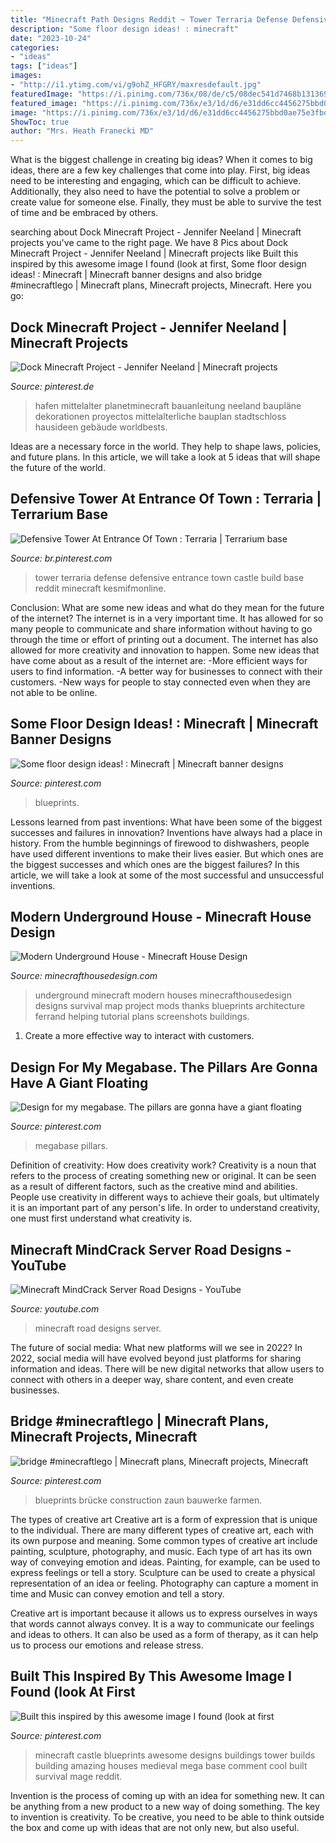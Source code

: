 ```yaml
---
title: "Minecraft Path Designs Reddit ~ Tower Terraria Defense Defensive Entrance Town Castle Build Base Reddit Minecraft Kesmifmonline"
description: "Some floor design ideas! : minecraft"
date: "2023-10-24"
categories:
- "ideas"
tags: ["ideas"]
images:
- "http://i1.ytimg.com/vi/g9ohZ_HFGRY/maxresdefault.jpg"
featuredImage: "https://i.pinimg.com/736x/08/de/c5/08dec541d7468b131369c2553715855a.jpg"
featured_image: "https://i.pinimg.com/736x/e3/1d/d6/e31dd6cc4456275bbd0ae75e3fbd2a1e.jpg"
image: "https://i.pinimg.com/736x/e3/1d/d6/e31dd6cc4456275bbd0ae75e3fbd2a1e.jpg"
ShowToc: true
author: "Mrs. Heath Franecki MD"
---
```



What is the biggest challenge in creating big ideas?
When it comes to big ideas, there are a few key challenges that come into play. First, big ideas need to be interesting and engaging, which can be difficult to achieve. Additionally, they also need to have the potential to solve a problem or create value for someone else. Finally, they must be able to survive the test of time and be embraced by others.

	

		
searching about Dock Minecraft Project - Jennifer Neeland | Minecraft projects you've came to the right page. We have 8 Pics about Dock Minecraft Project - Jennifer Neeland | Minecraft projects like Built this inspired by this awesome image I found (look at first, Some floor design ideas! : Minecraft | Minecraft banner designs and also bridge #minecraftlego | Minecraft plans, Minecraft projects, Minecraft. Here you go:
		
    
## Dock Minecraft Project - Jennifer Neeland | Minecraft Projects

<img loading=lazy src="https://i.pinimg.com/736x/32/6a/e9/326ae9bd0d83bdabaf045e8a80dbc296.jpg" onerror="this.onerror=null;this.src='https://tse3.mm.bing.net/th?id=OIP.xgteAojfwoHZMh8kI6PuRwHaD6&amp;pid=15.1';" alt="Dock Minecraft Project - Jennifer Neeland | Minecraft projects">

_Source: pinterest.de_

>hafen mittelalter planetminecraft bauanleitung neeland baupläne dekorationen proyectos mittelalterliche bauplan stadtschloss hausideen gebäude worldbests. 

	

Ideas are a necessary force in the world. They help to shape laws, policies, and future plans. In this article, we will take a look at 5 ideas that will shape the future of the world.

    
## Defensive Tower At Entrance Of Town : Terraria | Terrarium Base

<img loading=lazy src="https://i.pinimg.com/736x/08/de/c5/08dec541d7468b131369c2553715855a.jpg" onerror="this.onerror=null;this.src='https://tse3.mm.bing.net/th?id=OIP.SIBZ-ni77odr6lvB-xQiYAHaIQ&amp;pid=15.1';" alt="Defensive Tower At Entrance Of Town : Terraria | Terrarium base">

_Source: br.pinterest.com_

>tower terraria defense defensive entrance town castle build base reddit minecraft kesmifmonline. 

	

Conclusion: What are some new ideas and what do they mean for the future of the internet?
The internet is in a very important time. It has allowed for so many people to communicate and share information without having to go through the time or effort of printing out a document. The internet has also allowed for more creativity and innovation to happen. Some new ideas that have come about as a result of the internet are: 
-More efficient ways for users to find information.
-A better way for businesses to connect with their customers. 
-New ways for people to stay connected even when they are not able to be online.

    
## Some Floor Design Ideas! : Minecraft | Minecraft Banner Designs

<img loading=lazy src="https://i.pinimg.com/736x/4b/2d/c4/4b2dc4a023b749c83ae54151bbb1f553.jpg" onerror="this.onerror=null;this.src='https://tse3.mm.bing.net/th?id=OIP.nbkKP9z2mgLV3zQlGuSIjQHaHY&amp;pid=15.1';" alt="Some floor design ideas! : Minecraft | Minecraft banner designs">

_Source: pinterest.com_

>blueprints. 

	

Lessons learned from past inventions: What have been some of the biggest successes and failures in innovation?
Inventions have always had a place in history. From the humble beginnings of firewood to dishwashers, people have used different inventions to make their lives easier. But which ones are the biggest successes and which ones are the biggest failures? In this article, we will take a look at some of the most successful and unsuccessful inventions.

    
## Modern Underground House - Minecraft House Design

<img loading=lazy src="https://minecrafthousedesign.com/wp-content/uploads/2017/01/Modern-Underground-House-by-Zauer-Minecraft-3.jpg" onerror="this.onerror=null;this.src='https://tse1.mm.bing.net/th?id=OIP.NAJjEWJczhYz5D7BCrNfBQHaEK&amp;pid=15.1';" alt="Modern Underground House - Minecraft House Design">

_Source: minecrafthousedesign.com_

>underground minecraft modern houses minecrafthousedesign designs survival map project mods thanks blueprints architecture ferrand helping tutorial plans screenshots buildings. 

	

1. Create a more effective way to interact with customers.

    
## Design For My Megabase. The Pillars Are Gonna Have A Giant Floating

<img loading=lazy src="https://i.pinimg.com/736x/1e/e1/78/1ee178705ccb4bd398d2d6695df7b49c.jpg" onerror="this.onerror=null;this.src='https://tse4.mm.bing.net/th?id=OIP.QQaaBAFUIUat3wTioNe2qwHaEo&amp;pid=15.1';" alt="Design for my megabase. The pillars are gonna have a giant floating">

_Source: pinterest.com_

>megabase pillars. 

	

Definition of creativity: How does creativity work?
Creativity is a noun that refers to the process of creating something new or original. It can be seen as a result of different factors, such as the creative mind and abilities. People use creativity in different ways to achieve their goals, but ultimately it is an important part of any person's life. In order to understand creativity, one must first understand what creativity is.

    
## Minecraft MindCrack Server Road Designs - YouTube

<img loading=lazy src="http://i1.ytimg.com/vi/g9ohZ_HFGRY/maxresdefault.jpg" onerror="this.onerror=null;this.src='https://tse2.mm.bing.net/th?id=OIP.4sCVf50mnrLI_bvOeFMDmAHaEK&amp;pid=15.1';" alt="Minecraft MindCrack Server Road Designs - YouTube">

_Source: youtube.com_

>minecraft road designs server. 

	

The future of social media: What new platforms will we see in 2022?
In 2022, social media will have evolved beyond just platforms for sharing information and ideas. There will be new digital networks that allow users to connect with others in a deeper way, share content, and even create businesses.

    
## Bridge #minecraftlego | Minecraft Plans, Minecraft Projects, Minecraft

<img loading=lazy src="https://i.pinimg.com/736x/e3/1d/d6/e31dd6cc4456275bbd0ae75e3fbd2a1e.jpg" onerror="this.onerror=null;this.src='https://tse4.mm.bing.net/th?id=OIP.jFK30KZSz3sqMa5-YW1FaQHaFy&amp;pid=15.1';" alt="bridge #minecraftlego | Minecraft plans, Minecraft projects, Minecraft">

_Source: pinterest.com_

>blueprints brücke construction zaun bauwerke farmen. 

	

The types of creative art
Creative art is a form of expression that is unique to the individual. There are many different types of creative art, each with its own purpose and meaning.
Some common types of creative art include painting, sculpture, photography, and music. Each type of art has its own way of conveying emotion and ideas. Painting, for example, can be used to express feelings or tell a story. Sculpture can be used to create a physical representation of an idea or feeling. Photography can capture a moment in time and Music can convey emotion and tell a story.

Creative art is important because it allows us to express ourselves in ways that words cannot always convey. It is a way to communicate our feelings and ideas to others. It can also be used as a form of therapy, as it can help us to process our emotions and release stress.

    
## Built This Inspired By This Awesome Image I Found (look At First

<img loading=lazy src="https://i.pinimg.com/736x/72/4e/6f/724e6f19e0173b63911389e75c5b9528.jpg" onerror="this.onerror=null;this.src='https://tse2.mm.bing.net/th?id=OIP.KZR0zCUe0827QoZY6AWwJgHaJ3&amp;pid=15.1';" alt="Built this inspired by this awesome image I found (look at first">

_Source: pinterest.com_

>minecraft castle blueprints awesome designs buildings tower builds building amazing houses medieval mega base comment cool built survival mage reddit. 

	

Invention is the process of coming up with an idea for something new. It can be anything from a new product to a new way of doing something. The key to invention is creativity. To be creative, you need to be able to think outside the box and come up with ideas that are not only new, but also useful.

